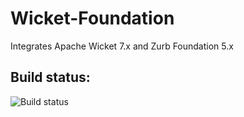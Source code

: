 Wicket-Foundation
=================

Integrates Apache Wicket 7.x and Zurb Foundation 5.x

## Build status:

![Build status](https://travis-ci.org/iluwatar/wicket-foundation.svg?branch=master)
